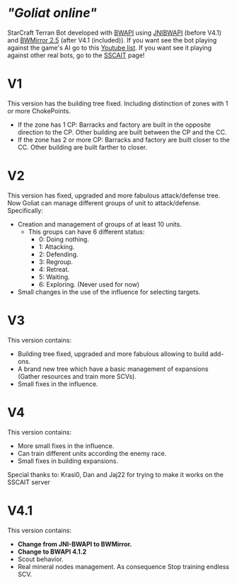 # _"Goliat online"_

StarCraft Terran Bot developed with [BWAPI](https://github.com/bwapi/bwapi) using [JNIBWAPI](https://github.com/JNIBWAPI/JNIBWAPI) (before V4.1)
and [BWMirror 2.5](https://github.com/vjurenka/BWMirror) (after V4.1 (included)).
If you want see the bot playing against the game's AI go to this [Youtube list](https://www.youtube.com/playlist?list=PL9JgBzni37CJBxh18jNsubarZSZKtdO2Y).
If you want see it playing against other real bots, go to the [SSCAIT](http://sscaitournament.com/) page! 


# V1 

This version has the building tree fixed. Including distinction of zones with 1 or more ChokePoints.
* If the zone has 1 CP: Barracks and factory are built in the opposite direction to the CP. Other building are built between the CP and the CC.
* If the zone has 2 or more CP: Barracks and factory are built closer to the CC. Other building are built farther to closer.

# V2

This version has fixed, upgraded and more fabulous attack/defense tree. Now Goliat can manage different groups of unit to attack/defense. Specifically:

* Creation and management of groups of at least 10 units.
  * This groups can have 6 different status:
    * 0: Doing nothing.
    * 1: Attacking.
    * 2: Defending.
    * 3: Regroup.
    * 4: Retreat.
    * 5: Waiting.
    * 6: Exploring. (Never used for now)
* Small changes in the use of the influence for selecting targets.

# V3

This version contains:

* Building tree fixed, upgraded and more fabulous allowing to build add-ons.
* A brand new tree which have a basic management of expansions (Gather resources and train more SCVs).
* Small fixes in the influence.

# V4

This version contains:

* More small fixes in the influence.
* Can train different units according the enemy race.
* Small fixes in building expansions.

Special thanks to: Krasi0, Dan and Jaj22 for trying to make it works on the SSCAIT server

# V4.1

This version contains:

* **Change from JNI-BWAPI to BWMirror.**
* **Change to BWAPI 4.1.2**
* Scout behavior.
* Real mineral nodes management. As consequence Stop training endless SCV.


